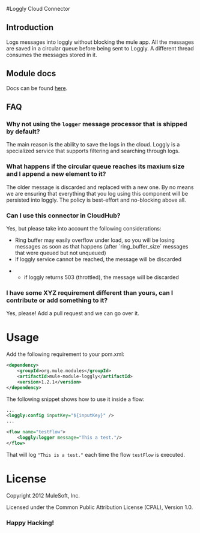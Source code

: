 #Loggly Cloud Connector

## Introduction
Logs messages into loggly without blocking the mule app. All the messages are saved in a circular queue before being sent to Loggly. A different thread consumes the messages stored in it.

## Module docs
Docs can be found [here](http://mulesoft.github.com/loggly-connector/).

## FAQ
### Why not using the `logger` message processor that is shipped by default?
The main reason is the ability to save the logs in the cloud. Loggly is a specialized service that supports filtering and searching through logs.

### What happens if the circular queue reaches its maxium size and I append a new element to it?
The older message is discarded and replaced with a new one. By no means we are ensuring that everything that you log using this component will be persisted into loggly. The policy is best-effort and no-blocking above all.

### Can I use this connector in CloudHub?
Yes, but please take into account the following considerations:
  * Ring buffer may easily overflow under load, so you will be losing messages as soon as that happens (after ´ring_buffer_size´ messages that were queued but not unqueued)
  * If loggly service cannot be reached, the message will be discarded
- * if loggly returns 503 (throttled), the message will be discarded

### I have some XYZ requirement different than yours, can I contribute or add something to it?
Yes, please! Add a pull request and we can go over it.

# Usage

Add the following requirement to your pom.xml:

```xml
<dependency>
    <groupId>org.mule.modules</groupId>
    <artifactId>mule-module-loggly</artifactId>
    <version>1.2.1</version>
</dependency>
```

The following snippet shows how to use it inside a flow:

```xml
...
<loggly:config inputKey="${inputKey}" />
...

<flow name="testFlow">
    <loggly:logger message="This a test."/>
</flow>
```

That will log `"This is a test."` each time the flow `testFlow` is executed. 

# License
Copyright 2012 MuleSoft, Inc.

Licensed under the Common Public Attribution License (CPAL), Version 1.0.

### Happy Hacking!

